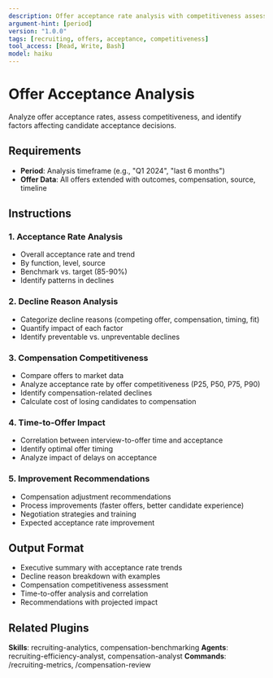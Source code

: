 ```yaml
---
description: Offer acceptance rate analysis with competitiveness assessment
argument-hint: [period]
version: "1.0.0"
tags: [recruiting, offers, acceptance, competitiveness]
tool_access: [Read, Write, Bash]
model: haiku
---
```


# Offer Acceptance Analysis

Analyze offer acceptance rates, assess competitiveness, and identify factors affecting candidate acceptance decisions.

## Requirements
- **Period**: Analysis timeframe (e.g., "Q1 2024", "last 6 months")
- **Offer Data**: All offers extended with outcomes, compensation, source, timeline

## Instructions

### 1. Acceptance Rate Analysis
- Overall acceptance rate and trend
- By function, level, source
- Benchmark vs. target (85-90%)
- Identify patterns in declines

### 2. Decline Reason Analysis
- Categorize decline reasons (competing offer, compensation, timing, fit)
- Quantify impact of each factor
- Identify preventable vs. unpreventable declines

### 3. Compensation Competitiveness
- Compare offers to market data
- Analyze acceptance rate by offer competitiveness (P25, P50, P75, P90)
- Identify compensation-related declines
- Calculate cost of losing candidates to compensation

### 4. Time-to-Offer Impact
- Correlation between interview-to-offer time and acceptance
- Identify optimal offer timing
- Analyze impact of delays on acceptance

### 5. Improvement Recommendations
- Compensation adjustment recommendations
- Process improvements (faster offers, better candidate experience)
- Negotiation strategies and training
- Expected acceptance rate improvement

## Output Format
- Executive summary with acceptance rate trends
- Decline reason breakdown with examples
- Compensation competitiveness assessment
- Time-to-offer analysis and correlation
- Recommendations with projected impact

## Related Plugins
**Skills**: recruiting-analytics, compensation-benchmarking
**Agents**: recruiting-efficiency-analyst, compensation-analyst
**Commands**: /recruiting-metrics, /compensation-review
